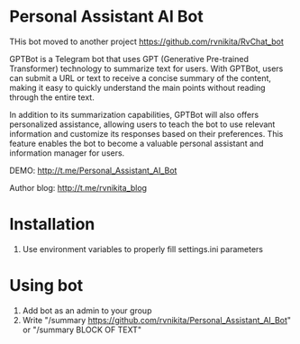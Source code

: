 # Personal Assistant AI Bot

THis bot moved to another project https://github.com/rvnikita/RvChat_bot

GPTBot is a Telegram bot that uses GPT (Generative Pre-trained Transformer) technology to summarize text for users. With GPTBot, users can submit a URL or text to receive a concise summary of the content, making it easy to quickly understand the main points without reading through the entire text.

In addition to its summarization capabilities, GPTBot will also offers personalized assistance, allowing users to teach the bot to use relevant information and customize its responses based on their preferences. This feature enables the bot to become a valuable personal assistant and information manager for users.

DEMO: http://t.me/Personal_Assistant_AI_Bot

Author blog: http://t.me/rvnikita_blog

# Installation
1. Use environment variables to properly fill settings.ini parameters

# Using bot
1. Add bot as an admin to your group
2. Write "/summary https://github.com/rvnikita/Personal_Assistant_AI_Bot" or "/summary BLOCK OF TEXT"
